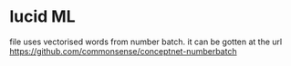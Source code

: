 # lucid ML
file uses vectorised words from number batch. it can be gotten at the url 
https://github.com/commonsense/conceptnet-numberbatch

